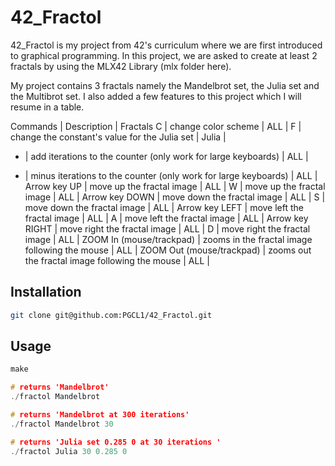 # 42_Fractol

42_Fractol is my project from 42's curriculum where we are first introduced to graphical programming. In this project, we are asked to create at least 2 fractals by using the MLX42 Library (mlx folder here). 

My project contains 3 fractals namely the Mandelbrot set, the Julia set and the Multibrot set. I also added a few features to this project which I will resume in a table.

Commands | Description | Fractals
C | change color scheme | ALL |
F | change the constant's value for the Julia set | Julia |
+ | add iterations to the counter (only work for large keyboards) | ALL |
- | minus iterations to the counter (only work for large keyboards) | ALL |
Arrow key UP | move up the fractal image | ALL |
W | move up the fractal image | ALL |
Arrow key DOWN | move down the fractal image | ALL |
S | move down the fractal image | ALL |
Arrow key LEFT | move left the fractal image | ALL |
A | move left the fractal image | ALL |
Arrow key RIGHT | move right the fractal image | ALL |
D | move right the fractal image | ALL |
ZOOM In (mouse/trackpad) | zooms in the fractal image following the mouse | ALL | 
ZOOM Out (mouse/trackpad) | zooms out the fractal image following the mouse | ALL | 

## Installation

```bash
git clone git@github.com:PGCL1/42_Fractol.git
```

## Usage

```C
make

# returns 'Mandelbrot'
./fractol Mandelbrot

# returns 'Mandelbrot at 300 iterations'
./fractol Mandelbrot 30

# returns 'Julia set 0.285 0 at 30 iterations '
./fractol Julia 30 0.285 0
```